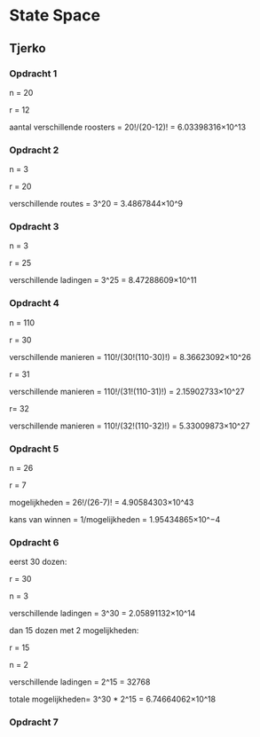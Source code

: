 # State Space
## Tjerko

### Opdracht 1
n = 20

r = 12

aantal verschillende roosters = 20!/(20-12)! = 6.03398316×10^13

### Opdracht 2
n = 3

r = 20

verschillende routes = 3^20 = 3.4867844×10^9

### Opdracht 3
n = 3

r = 25

verschillende ladingen = 3^25 = 8.47288609×10^11

### Opdracht 4
n = 110

r = 30

verschillende manieren = 110!/(30!(110-30)!) = 8.36623092×10^26

r = 31

verschillende manieren = 110!/(31!(110-31)!) = 2.15902733×10^27

r= 32 

verschillende manieren = 110!/(32!(110-32)!) = 5.33009873×10^27

### Opdracht 5
n = 26

r = 7

mogelijkheden = 26!/(26-7)! = 4.90584303×10^43

kans van winnen = 1/mogelijkheden = 1.95434865×10^−4

### Opdracht 6
eerst 30 dozen:

r = 30

n = 3

verschillende ladingen = 3^30 = 2.05891132×10^14


dan 15 dozen met 2 mogelijkheden:

r = 15

n = 2

verschillende ladingen = 2^15 = 32768


totale mogelijkheden= 3^30 * 2^15 = 6.74664062×10^18

### Opdracht 7

